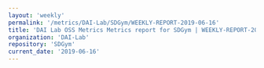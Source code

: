 ```yaml
---
layout: 'weekly'
permalink: '/metrics/DAI-Lab/SDGym/WEEKLY-REPORT-2019-06-16'
title: 'DAI Lab OSS Metrics Metrics report for SDGym | WEEKLY-REPORT-2019-06-16'
organization: 'DAI-Lab'
repository: 'SDGym'
current_date: '2019-06-16'
---
```

